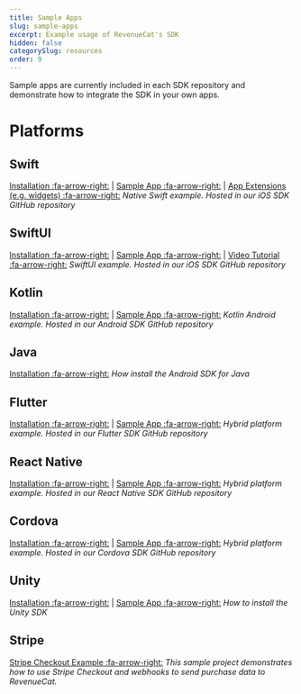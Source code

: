 ```yaml
---
title: Sample Apps
slug: sample-apps
excerpt: Example usage of RevenueCat's SDK
hidden: false
categorySlug: resources
order: 9
---
```

Sample apps are currently included in each SDK repository and demonstrate how to integrate the SDK in your own apps.

# Platforms

## Swift
  [Installation :fa-arrow-right:](doc:ios) | [Sample App :fa-arrow-right:](https://github.com/RevenueCat/purchases-ios/tree/main/Examples/MagicWeather) | [App Extensions (e.g. widgets) :fa-arrow-right:](doc:ios-app-extensions) 
  *Native Swift example. Hosted in our iOS SDK GitHub repository*

## SwiftUI
  [Installation :fa-arrow-right:](doc:ios) | [Sample App :fa-arrow-right:](https://github.com/RevenueCat/purchases-ios/tree/main/Examples/MagicWeatherSwiftUI) | [Video Tutorial :fa-arrow-right:](https://www.youtube.com/watch?v=WLVUGYFkL3Q)
  *SwiftUI example. Hosted in our iOS SDK GitHub repository*

## Kotlin
  [Installation :fa-arrow-right:](doc:android) | [Sample App :fa-arrow-right:](https://github.com/RevenueCat/purchases-android/tree/main/examples/MagicWeather)
  *Kotlin Android example. Hosted in our Android SDK GitHub repository*

## Java
  [Installation :fa-arrow-right:](doc:android)
  *How install the Android SDK for Java*

## Flutter
  [Installation :fa-arrow-right:](doc:flutter) | [Sample App :fa-arrow-right:](https://github.com/RevenueCat/purchases-flutter/tree/main/revenuecat_examples/MagicWeather)
  *Hybrid platform example. Hosted in our Flutter SDK GitHub repository*
  
## React Native
  [Installation :fa-arrow-right:](doc:reactnative) | [Sample App :fa-arrow-right:](https://github.com/RevenueCat/react-native-purchases/tree/main/examples/MagicWeather)
  *Hybrid platform example. Hosted in our React Native SDK GitHub repository*

## Cordova
  [Installation :fa-arrow-right:](doc:cordova) | [Sample App :fa-arrow-right:](https://github.com/RevenueCat/cordova-plugin-purchases/tree/main/examples/cordova-sample/MyApp)
  *Hybrid platform example. Hosted in our Cordova SDK GitHub repository*

## Unity
  [Installation :fa-arrow-right:](doc:unity) | [Sample App :fa-arrow-right:](https://github.com/RevenueCat/purchases-unity/tree/main/Subtester)
  *How to install the Unity SDK*

## Stripe
  [Stripe Checkout Example :fa-arrow-right:](doc:stripe-checkout-example) 
  *This sample project demonstrates how to use Stripe Checkout and webhooks to send purchase data to RevenueCat.*